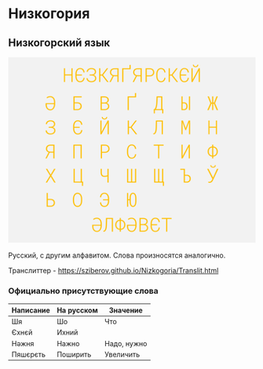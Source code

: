 # Низкогория
## Низкогорский язык
![Алфавит](https://raw.githubusercontent.com/sziberov/Nizkogoria/master/Alphabet.png)

Русский, с другим алфавитом. Слова произносятся аналогично.

Транслиттер - https://sziberov.github.io/Nizkogoria/Translit.html
### Официально присутствующие слова
| Написание | На русском | Значение    |
| --------- | ---------- | ----------- |
| Шя        | Шо         | Что         |
| Єхнєй     | Ихний      |             |
| Нәжня     | Нажно      | Надо, нужно |
| Пяшєрєть  | Поширить   | Увеличить   |
